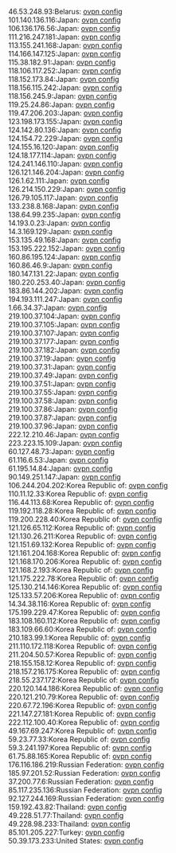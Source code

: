 46.53.248.93:Belarus: [ovpn config](vpn/46_53_248_93.ovpn)  
101.140.136.116:Japan: [ovpn config](vpn/101_140_136_116.ovpn)  
106.136.176.56:Japan: [ovpn config](vpn/106_136_176_56.ovpn)  
111.216.247.181:Japan: [ovpn config](vpn/111_216_247_181.ovpn)  
113.155.241.168:Japan: [ovpn config](vpn/113_155_241_168.ovpn)  
114.166.147.125:Japan: [ovpn config](vpn/114_166_147_125.ovpn)  
115.38.182.91:Japan: [ovpn config](vpn/115_38_182_91.ovpn)  
118.106.117.252:Japan: [ovpn config](vpn/118_106_117_252.ovpn)  
118.152.173.84:Japan: [ovpn config](vpn/118_152_173_84.ovpn)  
118.156.115.242:Japan: [ovpn config](vpn/118_156_115_242.ovpn)  
118.156.245.9:Japan: [ovpn config](vpn/118_156_245_9.ovpn)  
119.25.24.86:Japan: [ovpn config](vpn/119_25_24_86.ovpn)  
119.47.206.203:Japan: [ovpn config](vpn/119_47_206_203.ovpn)  
123.198.173.155:Japan: [ovpn config](vpn/123_198_173_155.ovpn)  
124.142.80.136:Japan: [ovpn config](vpn/124_142_80_136.ovpn)  
124.154.72.229:Japan: [ovpn config](vpn/124_154_72_229.ovpn)  
124.155.16.120:Japan: [ovpn config](vpn/124_155_16_120.ovpn)  
124.18.177.114:Japan: [ovpn config](vpn/124_18_177_114.ovpn)  
124.241.146.110:Japan: [ovpn config](vpn/124_241_146_110.ovpn)  
126.121.146.204:Japan: [ovpn config](vpn/126_121_146_204.ovpn)  
126.1.62.111:Japan: [ovpn config](vpn/126_1_62_111.ovpn)  
126.214.150.229:Japan: [ovpn config](vpn/126_214_150_229.ovpn)  
126.79.105.117:Japan: [ovpn config](vpn/126_79_105_117.ovpn)  
133.238.8.168:Japan: [ovpn config](vpn/133_238_8_168.ovpn)  
138.64.99.235:Japan: [ovpn config](vpn/138_64_99_235.ovpn)  
14.193.0.23:Japan: [ovpn config](vpn/14_193_0_23.ovpn)  
14.3.169.129:Japan: [ovpn config](vpn/14_3_169_129.ovpn)  
153.135.49.168:Japan: [ovpn config](vpn/153_135_49_168.ovpn)  
153.195.222.152:Japan: [ovpn config](vpn/153_195_222_152.ovpn)  
160.86.195.124:Japan: [ovpn config](vpn/160_86_195_124.ovpn)  
160.86.46.9:Japan: [ovpn config](vpn/160_86_46_9.ovpn)  
180.147.131.22:Japan: [ovpn config](vpn/180_147_131_22.ovpn)  
180.220.253.40:Japan: [ovpn config](vpn/180_220_253_40.ovpn)  
183.86.144.202:Japan: [ovpn config](vpn/183_86_144_202.ovpn)  
194.193.111.247:Japan: [ovpn config](vpn/194_193_111_247.ovpn)  
1.66.34.37:Japan: [ovpn config](vpn/1_66_34_37.ovpn)  
219.100.37.104:Japan: [ovpn config](vpn/219_100_37_104.ovpn)  
219.100.37.105:Japan: [ovpn config](vpn/219_100_37_105.ovpn)  
219.100.37.107:Japan: [ovpn config](vpn/219_100_37_107.ovpn)  
219.100.37.177:Japan: [ovpn config](vpn/219_100_37_177.ovpn)  
219.100.37.182:Japan: [ovpn config](vpn/219_100_37_182.ovpn)  
219.100.37.19:Japan: [ovpn config](vpn/219_100_37_19.ovpn)  
219.100.37.31:Japan: [ovpn config](vpn/219_100_37_31.ovpn)  
219.100.37.49:Japan: [ovpn config](vpn/219_100_37_49.ovpn)  
219.100.37.51:Japan: [ovpn config](vpn/219_100_37_51.ovpn)  
219.100.37.55:Japan: [ovpn config](vpn/219_100_37_55.ovpn)  
219.100.37.58:Japan: [ovpn config](vpn/219_100_37_58.ovpn)  
219.100.37.86:Japan: [ovpn config](vpn/219_100_37_86.ovpn)  
219.100.37.87:Japan: [ovpn config](vpn/219_100_37_87.ovpn)  
219.100.37.96:Japan: [ovpn config](vpn/219_100_37_96.ovpn)  
222.12.210.46:Japan: [ovpn config](vpn/222_12_210_46.ovpn)  
223.223.15.109:Japan: [ovpn config](vpn/223_223_15_109.ovpn)  
60.127.48.73:Japan: [ovpn config](vpn/60_127_48_73.ovpn)  
61.116.6.53:Japan: [ovpn config](vpn/61_116_6_53.ovpn)  
61.195.14.84:Japan: [ovpn config](vpn/61_195_14_84.ovpn)  
90.149.251.147:Japan: [ovpn config](vpn/90_149_251_147.ovpn)  
106.244.204.202:Korea Republic of: [ovpn config](vpn/106_244_204_202.ovpn)  
110.11.12.33:Korea Republic of: [ovpn config](vpn/110_11_12_33.ovpn)  
116.44.113.68:Korea Republic of: [ovpn config](vpn/116_44_113_68.ovpn)  
119.192.118.28:Korea Republic of: [ovpn config](vpn/119_192_118_28.ovpn)  
119.200.228.40:Korea Republic of: [ovpn config](vpn/119_200_228_40.ovpn)  
121.126.65.112:Korea Republic of: [ovpn config](vpn/121_126_65_112.ovpn)  
121.130.26.211:Korea Republic of: [ovpn config](vpn/121_130_26_211.ovpn)  
121.151.69.132:Korea Republic of: [ovpn config](vpn/121_151_69_132.ovpn)  
121.161.204.168:Korea Republic of: [ovpn config](vpn/121_161_204_168.ovpn)  
121.168.170.206:Korea Republic of: [ovpn config](vpn/121_168_170_206.ovpn)  
121.168.2.193:Korea Republic of: [ovpn config](vpn/121_168_2_193.ovpn)  
121.175.222.78:Korea Republic of: [ovpn config](vpn/121_175_222_78.ovpn)  
125.130.214.146:Korea Republic of: [ovpn config](vpn/125_130_214_146.ovpn)  
125.133.57.206:Korea Republic of: [ovpn config](vpn/125_133_57_206.ovpn)  
14.34.38.116:Korea Republic of: [ovpn config](vpn/14_34_38_116.ovpn)  
175.199.229.47:Korea Republic of: [ovpn config](vpn/175_199_229_47.ovpn)  
183.108.160.112:Korea Republic of: [ovpn config](vpn/183_108_160_112.ovpn)  
183.109.66.60:Korea Republic of: [ovpn config](vpn/183_109_66_60.ovpn)  
210.183.99.1:Korea Republic of: [ovpn config](vpn/210_183_99_1.ovpn)  
211.110.172.118:Korea Republic of: [ovpn config](vpn/211_110_172_118.ovpn)  
211.204.50.57:Korea Republic of: [ovpn config](vpn/211_204_50_57.ovpn)  
218.155.158.12:Korea Republic of: [ovpn config](vpn/218_155_158_12.ovpn)  
218.157.216.175:Korea Republic of: [ovpn config](vpn/218_157_216_175.ovpn)  
218.55.237.172:Korea Republic of: [ovpn config](vpn/218_55_237_172.ovpn)  
220.120.144.186:Korea Republic of: [ovpn config](vpn/220_120_144_186.ovpn)  
220.121.210.79:Korea Republic of: [ovpn config](vpn/220_121_210_79.ovpn)  
220.67.72.196:Korea Republic of: [ovpn config](vpn/220_67_72_196.ovpn)  
221.147.27.181:Korea Republic of: [ovpn config](vpn/221_147_27_181.ovpn)  
222.112.100.40:Korea Republic of: [ovpn config](vpn/222_112_100_40.ovpn)  
49.167.69.247:Korea Republic of: [ovpn config](vpn/49_167_69_247.ovpn)  
59.23.77.33:Korea Republic of: [ovpn config](vpn/59_23_77_33.ovpn)  
59.3.241.197:Korea Republic of: [ovpn config](vpn/59_3_241_197.ovpn)  
61.75.88.165:Korea Republic of: [ovpn config](vpn/61_75_88_165.ovpn)  
176.116.186.219:Russian Federation: [ovpn config](vpn/176_116_186_219.ovpn)  
185.97.201.52:Russian Federation: [ovpn config](vpn/185_97_201_52.ovpn)  
37.200.77.6:Russian Federation: [ovpn config](vpn/37_200_77_6.ovpn)  
85.117.235.136:Russian Federation: [ovpn config](vpn/85_117_235_136.ovpn)  
92.127.244.169:Russian Federation: [ovpn config](vpn/92_127_244_169.ovpn)  
159.192.43.82:Thailand: [ovpn config](vpn/159_192_43_82.ovpn)  
49.228.51.77:Thailand: [ovpn config](vpn/49_228_51_77.ovpn)  
49.228.98.233:Thailand: [ovpn config](vpn/49_228_98_233.ovpn)  
85.101.205.227:Turkey: [ovpn config](vpn/85_101_205_227.ovpn)  
50.39.173.233:United States: [ovpn config](vpn/50_39_173_233.ovpn)  
